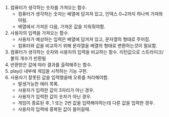 
1. 컴퓨터가 생각하는 숫자를 가져오는 함수.
    - 컴퓨터가 생각하는 숫자는 배열에 담겨져 있고, 인덱스 0~2까지 하나씩 가져와야됨.
    - 배열에서 가져온 다음, 가져온 값을 지워줘야함.
2. 사용자의 입력을 가져오는 함수.
    - 사용자가 예상하는 입력은 배열에 담겨져 있고, 문자열의 형태로 주어짐.
    - 컴퓨터와 값을 비교하기 위해 문자열을 배열의 형태로 변환하는것이 필요함.
3. 컴퓨터가 생각하는 숫자와 사용자의 입력을 비교하는 함수. 리턴값으로 스트라이크/볼의 개수가 반환됨
4. 반환받은 값에 따라 결과를 출력해주는 함수.
5. play() 내부에 게임을 시작하는 기능 구현.
6. 사용자기 잘못된 값을 입력했을때 오류를 처리해야함.
    - 발생가능한 에러 목록.
    - 사용자가 입력한 값이 3자리가 아닌 경우.
    - 사용자가 입력한 값이 숫자가 아닌 경우.
    - 게임이 종료된 후, 1 또는 2번 값을 입력해야하는데 다른 값을 입력한 경우.
    - 사용자의 입력에 중복된 값이 들어갈때.

